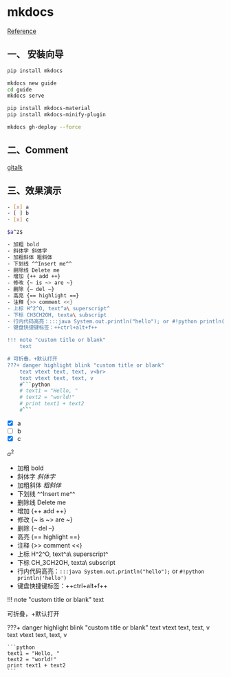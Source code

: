 # mkdocs

[Reference](https://github.com/squidfunk/mkdocs-material)

## 一、 安装向导

```bash
pip install mkdocs

mkdocs new guide
cd guide
mkdocs serve

pip install mkdocs-material
pip install mkdocs-minify-plugin 

mkdocs gh-deploy --force
```



## 二、Comment

[gitalk](https://stardusten.github.io/coding-notes/tools/Mkdocs/)



## 三、效果演示

```bash
- [x] a
- [ ] b
- [x] c

$a^2$

- 加粗 bold
- 斜体字 斜体字
- 加粗斜体 粗斜体
- 下划线 ^^Insert me^^
- 删除线 Delete me
- 增加 {++ add ++}
- 修改 {~ is ~> are ~}
- 删除 {– del –}
- 高亮 {== highlight ==}
- 注释 {>> comment <<}
- 上标 H^2^O, text^a\ superscript^
- 下标 CH3CH2OH, texta\ subscript
- 行内代码高亮：:::java System.out.println("hello"); or #!python println('hello')
- 键盘快捷键标签：++ctrl+alt+f++

!!! note "custom title or blank"
    text

# 可折叠，+默认打开
???+ danger highlight blink "custom title or blank"
    text vtext text, text, v<br>
    text vtext text, text, v
    #```python
    # text1 = "Hello, "
    # text2 = "world!"
    # print text1 + text2
    #```
```

- [x] a
- [ ] b
- [x] c

$a^2$


- 加粗 bold
- 斜体字 *斜体字*
- 加粗斜体 *粗斜体*
- 下划线 ^^Insert me^^
- 删除线 Delete me
- 增加 {++ add ++}
- 修改 {~ is ~> are ~}
- 删除 {– del –}
- 高亮 {== highlight ==}
- 注释 {>> comment <<}
- 上标 H^2^O, text^a\ superscript^
- 下标 CH_3CH2OH, texta\ subscript
- 行内代码高亮：`:::java System.out.println("hello");` or `#!python println('hello')`
- 键盘快捷键标签：++ctrl+alt+f++

!!! note "custom title or blank"
    text



可折叠，+默认打开

???+ danger highlight blink "custom title or blank"
    text vtext text, text, v<br>
    text vtext text, text, v

    ```python
    text1 = "Hello, "
    text2 = "world!"
    print text1 + text2
    ```
